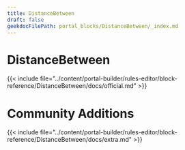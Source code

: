 ```yaml
---
title: DistanceBetween
draft: false
geekdocFilePath: portal_blocks/DistanceBetween/_index.md
---
```

# DistanceBetween
{{< include file="../content/portal-builder/rules-editor/block-reference/DistanceBetween/docs/official.md" >}}

# Community Additions

{{< include file="../content/portal-builder/rules-editor/block-reference/DistanceBetween/docs/extra.md" >}}